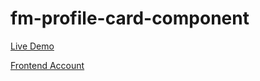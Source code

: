 # fm-profile-card-component

[Live Demo](https://sleepy-boyd-c2b239.netlify.app/)

[Frontend Account](https://www.frontendmentor.io/solutions/3-column-preview-card-with-sass-yRLU6hRXy)
